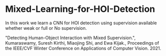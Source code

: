 # Mixed-Learning-for-HOI-Detection
In this work we learn a CNN for HOI detection using supervision available whether weak or full or No supervision.

"Detecting Human-Object Interaction with Mixed Supervision.", Kumaraswamy, Suresh Kirthi, Miaojing Shi, and Ewa Kijak., Proceedings of the IEEE/CVF Winter Conference on Applications of Computer Vision. 2021.
